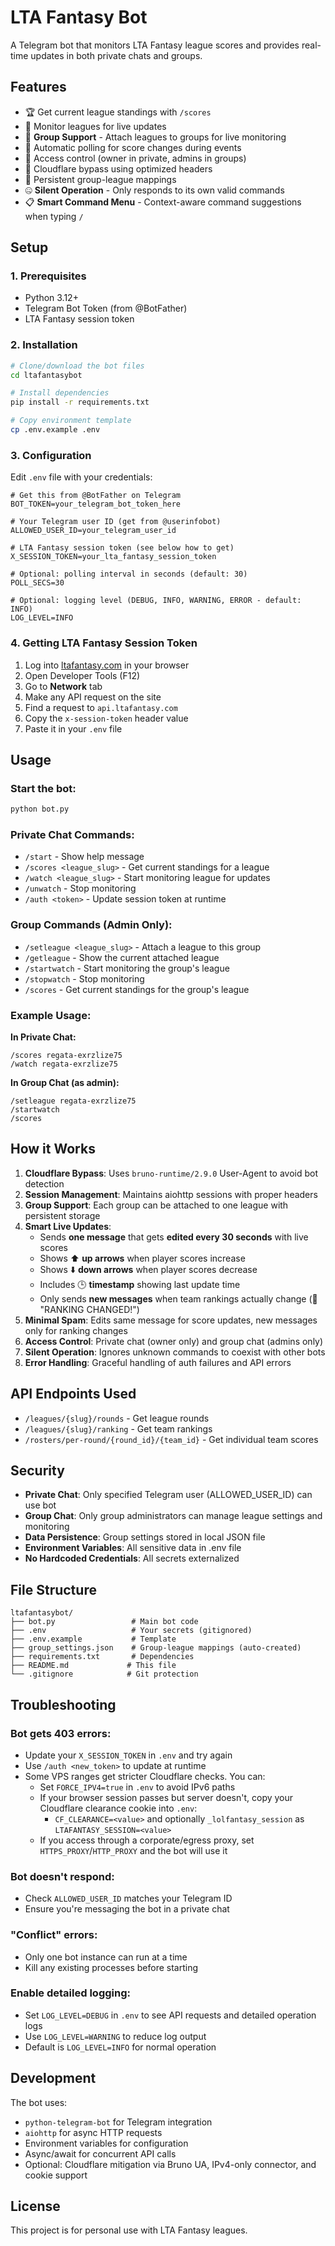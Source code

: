 # LTA Fantasy Bot

A Telegram bot that monitors LTA Fantasy league scores and provides real-time updates in both private chats and groups.

## Features

- 🏆 Get current league standings with `/scores`
- 📱 Monitor leagues for live updates 
- 👥 **Group Support** - Attach leagues to groups for live monitoring
- 🔄 Automatic polling for score changes during events
- 🔐 Access control (owner in private, admins in groups)
- 🚀 Cloudflare bypass using optimized headers
- 💾 Persistent group-league mappings
- 🤐 **Silent Operation** - Only responds to its own valid commands
- 📋 **Smart Command Menu** - Context-aware command suggestions when typing `/`

## Setup

### 1. Prerequisites

- Python 3.12+
- Telegram Bot Token (from @BotFather)
- LTA Fantasy session token

### 2. Installation

```bash
# Clone/download the bot files
cd ltafantasybot

# Install dependencies
pip install -r requirements.txt

# Copy environment template
cp .env.example .env
```

### 3. Configuration

Edit `.env` file with your credentials:

```env
# Get this from @BotFather on Telegram
BOT_TOKEN=your_telegram_bot_token_here

# Your Telegram user ID (get from @userinfobot)
ALLOWED_USER_ID=your_telegram_user_id

# LTA Fantasy session token (see below how to get)
X_SESSION_TOKEN=your_lta_fantasy_session_token

# Optional: polling interval in seconds (default: 30)
POLL_SECS=30

# Optional: logging level (DEBUG, INFO, WARNING, ERROR - default: INFO)
LOG_LEVEL=INFO
```

### 4. Getting LTA Fantasy Session Token

1. Log into [ltafantasy.com](https://ltafantasy.com) in your browser
2. Open Developer Tools (F12)
3. Go to **Network** tab
4. Make any API request on the site
5. Find a request to `api.ltafantasy.com`
6. Copy the `x-session-token` header value
7. Paste it in your `.env` file

## Usage

### Start the bot:
```bash
python bot.py
```

### Private Chat Commands:

- `/start` - Show help message
- `/scores <league_slug>` - Get current standings for a league
- `/watch <league_slug>` - Start monitoring league for updates
- `/unwatch` - Stop monitoring
- `/auth <token>` - Update session token at runtime

### Group Commands (Admin Only):

- `/setleague <league_slug>` - Attach a league to this group
- `/getleague` - Show the current attached league
- `/startwatch` - Start monitoring the group's league
- `/stopwatch` - Stop monitoring
- `/scores` - Get current standings for the group's league

### Example Usage:

**In Private Chat:**
```
/scores regata-exrzlize75
/watch regata-exrzlize75
```

**In Group Chat (as admin):**
```
/setleague regata-exrzlize75
/startwatch
/scores
```

## How it Works

1. **Cloudflare Bypass**: Uses `bruno-runtime/2.9.0` User-Agent to avoid bot detection
2. **Session Management**: Maintains aiohttp sessions with proper headers
3. **Group Support**: Each group can be attached to one league with persistent storage
4. **Smart Live Updates**: 
   - Sends **one message** that gets **edited every 30 seconds** with live scores
   - Shows ⬆️ **up arrows** when player scores increase
   - Shows ⬇️ **down arrows** when player scores decrease  
   - Includes 🕒 **timestamp** showing last update time
   - Only sends **new messages** when team rankings actually change (🔄 "RANKING CHANGED!")
5. **Minimal Spam**: Edits same message for score updates, new messages only for ranking changes
6. **Access Control**: Private chat (owner only) and group chat (admins only)
7. **Silent Operation**: Ignores unknown commands to coexist with other bots
8. **Error Handling**: Graceful handling of auth failures and API errors

## API Endpoints Used

- `/leagues/{slug}/rounds` - Get league rounds
- `/leagues/{slug}/ranking` - Get team rankings
- `/rosters/per-round/{round_id}/{team_id}` - Get individual team scores

## Security

- **Private Chat**: Only specified Telegram user (ALLOWED_USER_ID) can use bot
- **Group Chat**: Only group administrators can manage league settings and monitoring
- **Data Persistence**: Group settings stored in local JSON file
- **Environment Variables**: All sensitive data in .env file
- **No Hardcoded Credentials**: All secrets externalized

## File Structure

```
ltafantasybot/
├── bot.py                 # Main bot code
├── .env                   # Your secrets (gitignored)
├── .env.example           # Template
├── group_settings.json    # Group-league mappings (auto-created)
├── requirements.txt       # Dependencies
├── README.md             # This file
└── .gitignore            # Git protection
```

## Troubleshooting

### Bot gets 403 errors:
- Update your `X_SESSION_TOKEN` in `.env` and try again
- Use `/auth <new_token>` to update at runtime
- Some VPS ranges get stricter Cloudflare checks. You can:
   - Set `FORCE_IPV4=true` in `.env` to avoid IPv6 paths
   - If your browser session passes but server doesn't, copy your Cloudflare clearance cookie into `.env`:
      - `CF_CLEARANCE=<value>` and optionally `_lolfantasy_session` as `LTAFANTASY_SESSION=<value>`
   - If you access through a corporate/egress proxy, set `HTTPS_PROXY`/`HTTP_PROXY` and the bot will use it

### Bot doesn't respond:
- Check `ALLOWED_USER_ID` matches your Telegram ID
- Ensure you're messaging the bot in a private chat

### "Conflict" errors:
- Only one bot instance can run at a time
- Kill any existing processes before starting

### Enable detailed logging:
- Set `LOG_LEVEL=DEBUG` in `.env` to see API requests and detailed operation logs
- Use `LOG_LEVEL=WARNING` to reduce log output
- Default is `LOG_LEVEL=INFO` for normal operation

## Development

The bot uses:
- `python-telegram-bot` for Telegram integration
- `aiohttp` for async HTTP requests  
- Environment variables for configuration
- Async/await for concurrent API calls
- Optional: Cloudflare mitigation via Bruno UA, IPv4-only connector, and cookie support

## License

This project is for personal use with LTA Fantasy leagues.
